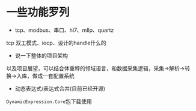# 一些功能罗列

* tcp、modbus、串口、hl7、mllp、quartz 

tcp 双工模式、iocp、设计的handle什么的

* 说一下整体的项目架构

以及项目展望，可以结合体重秤的领域语言，和数据采集逻辑，采集->解析->转换->入库，做成一套配置系统

* 动态表达式/表达式合并(目前已经开源)

`DynamicExpression.Core`包下载使用

```
```